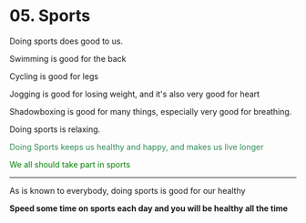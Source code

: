 # 05. Sports



Doing sports does good to us.



Swimming is good for the back

Cycling is good for legs

Jogging is good for losing weight, and it's also very good for heart

Shadowboxing is good for many things, especially very good for breathing.



Doing sports is relaxing.

<font color=seagreen>Doing Sports keeps us healthy and happy, and makes us live longer</font>

<font color=green>We all should take part in sports</font>



---

As is known to everybody, doing sports is good for our healthy



**Speed some time on sports each day and you will be healthy all the time**

